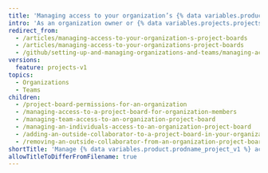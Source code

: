 ```yaml
---
title: 'Managing access to your organization’s {% data variables.product.prodname_projects_v1 %}'
intro: 'As an organization owner or {% data variables.projects.projects_v1_board %} admin, you can give organization members, teams, and outside collaborators different levels of access to {% data variables.projects.projects_v1_boards %} owned by your organization.'
redirect_from:
  - /articles/managing-access-to-your-organization-s-project-boards
  - /articles/managing-access-to-your-organizations-project-boards
  - /github/setting-up-and-managing-organizations-and-teams/managing-access-to-your-organizations-project-boards
versions:
  feature: projects-v1
topics:
  - Organizations
  - Teams
children:
  - /project-board-permissions-for-an-organization
  - /managing-access-to-a-project-board-for-organization-members
  - /managing-team-access-to-an-organization-project-board
  - /managing-an-individuals-access-to-an-organization-project-board
  - /adding-an-outside-collaborator-to-a-project-board-in-your-organization
  - /removing-an-outside-collaborator-from-an-organization-project-board
shortTitle: 'Manage {% data variables.product.prodname_project_v1 %} access'
allowTitleToDifferFromFilename: true
---
```


